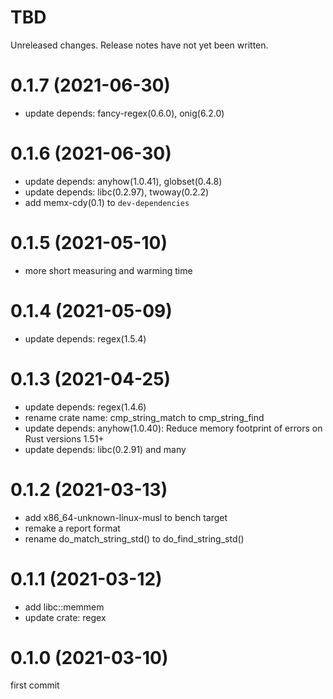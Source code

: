 TBD
===
Unreleased changes. Release notes have not yet been written.

0.1.7 (2021-06-30)
=====

* update depends: fancy-regex(0.6.0), onig(6.2.0)

0.1.6 (2021-06-30)
=====

* update depends: anyhow(1.0.41), globset(0.4.8)
* update depends: libc(0.2.97), twoway(0.2.2)
* add memx-cdy(0.1) to `dev-dependencies`

0.1.5 (2021-05-10)
=====

* more short measuring and warming time

0.1.4 (2021-05-09)
=====

* update depends: regex(1.5.4)

0.1.3 (2021-04-25)
=====

* update depends: regex(1.4.6)
* rename crate name: cmp_string_match to cmp_string_find
* update depends: anyhow(1.0.40): Reduce memory footprint of errors on Rust versions 1.51+
* update depends: libc(0.2.91) and many

0.1.2 (2021-03-13)
=====

* add x86_64-unknown-linux-musl to bench target
* remake a report format
* rename do_match_string_std() to do_find_string_std()

0.1.1 (2021-03-12)
=====

* add libc::memmem
* update crate: regex

0.1.0 (2021-03-10)
=====

first commit
